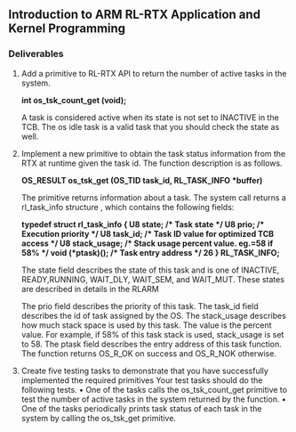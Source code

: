 ## Introduction to ARM RL-RTX Application and Kernel Programming

### Deliverables
1. Add a primitive to RL-RTX API to return the number of active tasks in the system.
    <p><strong>int os_tsk_count_get (void);</strong></p>
   A task is considered active when its state is not set to INACTIVE in the TCB. The
   os idle task is a valid task that you should check the state as well.
   
2. Implement a new primitive to obtain the task status information from the RTX at
   runtime given the task id. The function description is as follows.
    <p><strong>OS_RESULT os_tsk_get (OS_TID task_id, RL_TASK_INFO *buffer)</strong></p>
   The primitive returns information about a task. The system call returns a rl_task_info
   structure , which contains the following fields:
    <p><strong>typedef struct rl_task_info {
    U8 state; /* Task state */
    U8 prio; /* Execution priority */
    U8 task_id; /* Task ID value for optimized TCB access */
    U8 stack_usage; /* Stack usage percent value. eg.=58 if 58% */
    void (*ptask)(); /* Task entry address */
    26
    } RL_TASK_INFO;</strong></p>
   The state field describes the state of this task and is one of INACTIVE, READY,RUNNING,
   WAIT_DLY, WAIT_SEM, and WAIT_MUT. These states are described in details in the RLARM

   The prio field describes the priority of this task.
   The task_id field describes the id of task assigned by the OS.
   The stack_usage describes how much stack space is used by this task. The value is
   the percent value. For example, if 58% of this task stack is used, stack_usage is set
   to 58.
   The ptask field describes the entry address of this task function.
   The function returns OS_R_OK on success and OS_R_NOK otherwise.

3. Create five testing tasks to demonstrate that you have successfully implemented the
   required primitives Your test tasks should do the following tests.
   • One of the tasks calls the os_tsk_count_get primitive to test the number of
     active tasks in the system returned by the function.
   • One of the tasks periodically prints task status of each task in the system by
     calling the os_tsk_get primitive.
